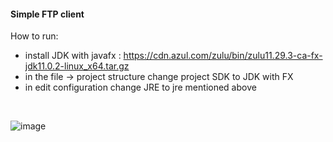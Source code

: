 #### Simple FTP client 
How to run:
- install JDK with javafx : https://cdn.azul.com/zulu/bin/zulu11.29.3-ca-fx-jdk11.0.2-linux_x64.tar.gz
- in the file -> project structure change project SDK to JDK with FX
- in edit configuration change JRE to jre mentioned above


<br/>


![image](https://user-images.githubusercontent.com/22987951/104095669-723c6780-5298-11eb-94c0-0e8d42e624d6.png)
